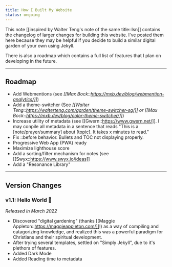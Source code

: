 ```yaml
---
title: How I Built My Website
status: ongoing
---
```


This note [[inspired by Walter Teng's note of the same title::lsn]] contains the changelog of larger changes for building this website. I've posted them here because they may be helpful if you decide to build a similar digital garden of your own using Jekyll. 

There is also a roadmap which contains a full list of features that I plan on developing in the future. 

---

## Roadmap 

- Add Webmentions (see *[[Max Bock::https://mxb.dev/blog/webmention-analytics/]]*)
- Add a theme-switcher (See *[[Walter Teng::https://walterteng.com/garden/theme-switcher-sg/]] or [[Max Bock::https://mxb.dev/blog/color-theme-switcher/]]*) 
- Increase utility of metadata (see [[Gwern::https://www.gwern.net/]]. I may conpile all metadata in a sentence that reads "This is a [note/prayer/summary] about [topic]. It takes x minutes to read."
- Fix ::before behavior. Bullets and TOC not displaying properly.
- Progressive Web App (PWA) ready
- Maximize lighthouse score
- Add a sorting/filter mechanism for notes (see [[Swyx::https://www.swyx.io/ideas]]
- Add a "Resonance Library"

---

## Version Changes

### v1.1: Hello World 🐣

*Released in March 2022*

- Discovered "digital gardening" (thanks [[Maggie Appleton::https://maggieappleton.com/]]!) as a way of compiling and catagorizing knowledge, and realized this was a powerful paradigm for Christians and their spiritual development. 
- After trying several templates, settled on "Simply Jekyll", due to it's plethora of features. 
- Added Dark Mode
- Added Reading time to metadata
